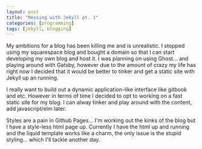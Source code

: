 ```yaml
---
layout: post
title: "Messing with Jekyll pt. 1"
categories: [programming]
tags: [jekyll, blogging]
---
```


My ambitions for a blog has been killing me and is unrealistic. I stopped using my squarespace blog and bought a domain so that I can start developing my own blog and host it. I was planning on using Ghost... and playing around with Gatsby,  however due to the amount of crazy my life has right now I decided that it would be better to tinker and get a static site with Jekyll up an running.

I really want to build out a dynamic application-like interface like gitbook and etc.
However in terms of time I decided to opt to working on a fast static site for my blog.
I can alway tinker and play around with the content, add javascript/elm later.

Styles are a pain in Github Pages... I'm working out the kinks of the blog but I have a style-less html page up.
Currently I have the html up and running and the liquid template works like a charm, the only issue is the stupid styling... which I'll tackle another day.